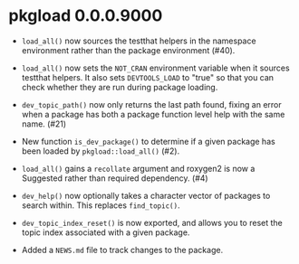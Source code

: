 # pkgload 0.0.0.9000

* `load_all()` now sources the testthat helpers in the namespace environment
  rather than the package environment (#40).

* `load_all()` now sets the `NOT_CRAN` environment variable when it
  sources testthat helpers. It also sets `DEVTOOLS_LOAD` to "true" so
  that you can check whether they are run during package loading.

* `dev_topic_path()` now only returns the last path found, fixing an error
  when a package has both a package function level help with the same name.
  (#21)

* New function `is_dev_package()` to determine if a given package has been loaded
  by `pkgload::load_all()` (#2).

* `load_all()` gains a `recollate` argument and roxygen2 is now a Suggested
  rather than required dependency. (#4)

* `dev_help()` now optionally takes a character vector of packages to
  search within.  This replaces `find_topic()`.
  
* `dev_topic_index_reset()` is now exported, and allows you to reset
  the topic index associated with a given package.

* Added a `NEWS.md` file to track changes to the package.



